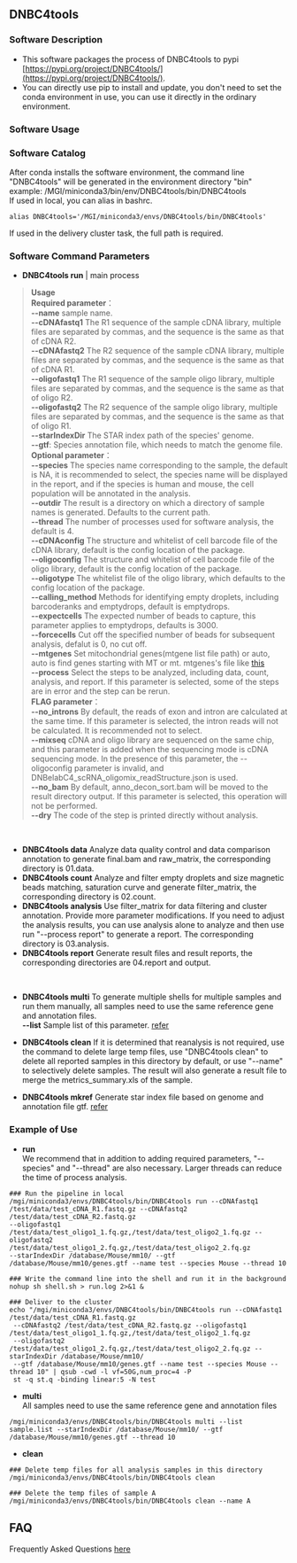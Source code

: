 ## **DNBC4tools**

### **Software Description**
- This software packages the process of DNBC4tools to pypi [https://pypi.org/project/DNBC4tools/](https://pypi.org/project/DNBC4tools/).
- You can directly use pip to install and update, you don't need to set the conda environment in use, you can use it directly in the ordinary environment.

### **Software Usage**
### Software Catalog
 After conda installs the software environment, the command line "DNBC4tools" will be generated in the environment directory "bin"
<br /> example: /MGI/miniconda3/bin/env/DNBC4tools/bin/DNBC4tools
<br /> If used in local, you can alias in bashrc.
```
alias DNBC4tools='/MGI/miniconda3/envs/DNBC4tools/bin/DNBC4tools'
```
If used in the delivery cluster task, the full path is required.

### Software Command Parameters
- **DNBC4tools run** | main process
> **Usage**
<br />**Required parameter**：
<br /> **--name** sample name.
<br /> **--cDNAfastq1** The R1 sequence of the sample cDNA library, multiple files are separated by commas, and the sequence is the same as that of cDNA R2.
<br /> **--cDNAfastq2** The R2 sequence of the sample cDNA library, multiple files are separated by commas, and the sequence is the same as that of cDNA R1.
<br /> **--oligofastq1** The R1 sequence of the sample oligo library, multiple files are separated by commas, and the sequence is the same as that of oligo R2.
<br /> **--oligofastq2** The R2 sequence of the sample oligo library, multiple files are separated by commas, and the sequence is the same as that of oligo R1.
<br /> **--starIndexDir** The STAR index path of the species' genome.
<br /> **--gtf**: Species annotation file, which needs to match the genome file.
<br /> **Optional parameter**：
<br /> **--species** The species name corresponding to the sample, the default is NA, it is recommended to select, the species name will be displayed in the report, and if the species is human and mouse, the cell population will be annotated in the analysis.
<br /> **--outdir** The result is a directory on which a directory of sample names is generated. Defaults to the current path.
<br /> **--thread** The number of processes used for software analysis, the default is 4.
<br /> **--cDNAconfig** The structure and whitelist of cell barcode file of the cDNA library, default is the config location of the package.
<br /> **--oligoconfig** The structure and whitelist of cell barcode file of the oligo library, default is the config location of the package.
<br /> **--oligotype** The whitelist file of the oligo library, which defaults to the config location of the package.
<br /> **--calling_method** Methods for identifying empty droplets, including barcoderanks and emptydrops, default is emptydrops.
<br /> **--expectcells** The expected number of beads to capture, this parameter applies to emptydrops, defaults is 3000.
<br /> **--forcecells** Cut off the specified number of beads for subsequent analysis, defalut is 0, no cut off.
<br /> **--mtgenes** Set mitochondrial genes(mtgene list file path) or auto, auto is find genes starting with MT or mt. mtgenes's file like [this](../gene.list)
<br /> **--process** Select the steps to be analyzed, including data, count, analysis, and report. If this parameter is selected, some of the steps are in error and the step can be rerun.
<br /> **FLAG parameter**：
<br /> **--no_introns** By default, the reads of exon and intron are calculated at the same time. If this parameter is selected, the intron reads will not be calculated. It is recommended not to select.
<br /> **--mixseq** cDNA and oligo library are sequenced on the same chip, and this parameter is added when the sequencing mode is cDNA sequencing mode. In the presence of this parameter, the --oligoconfig parameter is invalid, and DNBelabC4_scRNA_oligomix_readStructure.json is used.
<br /> **--no_bam** By default, anno_decon_sort.bam will be moved to the result directory output. If this parameter is selected, this operation will not be performed.
<br /> **--dry** The code of the step is printed directly without analysis.
<br />

- **DNBC4tools data** Analyze data quality control and data comparison annotation to generate final.bam and raw_matrix, the corresponding directory is 01.data.
- **DNBC4tools count** Analyze and filter empty droplets and size magnetic beads matching, saturation curve and generate filter_matrix, the corresponding directory is 02.count.
- **DNBC4tools analysis** Use filter_matrix for data filtering and cluster annotation. Provide more parameter modifications. If you need to adjust the analysis results, you can use analysis alone to analyze and then use run "--process report" to generate a report. The corresponding directory is 03.analysis.
- **DNBC4tools report** Generate result files and result reports, the corresponding directories are 04.report and output.
<br />

- **DNBC4tools multi** To generate multiple shells for multiple samples and run them manually, all samples need to use the same reference gene and annotation files.
<br /> **--list** Sample list of this parameter. [refer](../list.md)

- **DNBC4tools clean** If it is determined that reanalysis is not required, use the command to delete large temp files, use "DNBC4tools clean" to delete all reported samples in this directory by default, or use "--name" to selectively delete samples. The result will also generate a result file to merge the metrics_summary.xls of the sample.

- **DNBC4tools mkref** Generate star index file based on genome and annotation file gtf. [refer](../database.md)

### **Example of Use**
- **run** 
<br /> We recommend that in addition to adding required parameters, "--species" and "--thread" are also necessary. Larger threads can reduce the time of process analysis.
```
### Run the pipeline in local
/mgi/miniconda3/envs/DNBC4tools/bin/DNBC4tools run --cDNAfastq1 /test/data/test_cDNA_R1.fastq.gz --cDNAfastq2 /test/data/test_cDNA_R2.fastq.gz
--oligofastq1 /test/data/test_oligo1_1.fq.gz,/test/data/test_oligo2_1.fq.gz --oligofastq2 /test/data/test_oligo1_2.fq.gz,/test/data/test_oligo2_2.fq.gz
--starIndexDir /database/Mouse/mm10/ --gtf /database/Mouse/mm10/genes.gtf --name test --species Mouse --thread 10

### Write the command line into the shell and run it in the background
nohup sh shell.sh > run.log 2>&1 &

### Deliver to the cluster
echo "/mgi/miniconda3/envs/DNBC4tools/bin/DNBC4tools run --cDNAfastq1 /test/data/test_cDNA_R1.fastq.gz 
 --cDNAfastq2 /test/data/test_cDNA_R2.fastq.gz --oligofastq1 /test/data/test_oligo1_1.fq.gz,/test/data/test_oligo2_1.fq.gz 
 --oligofastq2 /test/data/test_oligo1_2.fq.gz,/test/data/test_oligo2_2.fq.gz --starIndexDir /database/Mouse/mm10/
 --gtf /database/Mouse/mm10/genes.gtf --name test --species Mouse --thread 10" | qsub -cwd -l vf=50G,num_proc=4 -P
 st -q st.q -binding linear:5 -N test
```
- **multi**
<br /> All samples need to use the same reference gene and annotation files
```
/mgi/miniconda3/envs/DNBC4tools/bin/DNBC4tools multi --list sample.list --starIndexDir /database/Mouse/mm10/ --gtf /database/Mouse/mm10/genes.gtf --thread 10
```
- **clean**
```
### Delete temp files for all analysis samples in this directory
/mgi/miniconda3/envs/DNBC4tools/bin/DNBC4tools clean

### Delete the temp files of sample A
/mgi/miniconda3/envs/DNBC4tools/bin/DNBC4tools clean --name A
```
## FAQ
Frequently Asked Questions [here](./faq.md)
